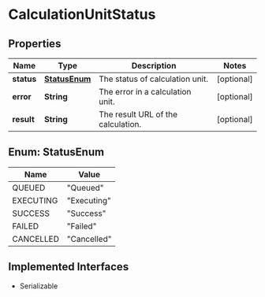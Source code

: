 

# CalculationUnitStatus


## Properties

Name | Type | Description | Notes
------------ | ------------- | ------------- | -------------
**status** | [**StatusEnum**](#StatusEnum) | The status of calculation unit. |  [optional]
**error** | **String** | The error in a calculation unit. |  [optional]
**result** | **String** | The result URL of the calculation. |  [optional]



## Enum: StatusEnum

Name | Value
---- | -----
QUEUED | &quot;Queued&quot;
EXECUTING | &quot;Executing&quot;
SUCCESS | &quot;Success&quot;
FAILED | &quot;Failed&quot;
CANCELLED | &quot;Cancelled&quot;


## Implemented Interfaces

* Serializable


